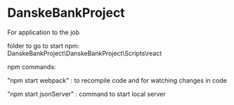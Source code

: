 # DanskeBankProject
For application to the job

folder to go to start npm: DanskeBankProject\DanskeBankProject\Scripts\react

npm commands:

"npm start webpack" : to recompile code and for watching changes in code

"npm start jsonServer" : command to start local server
